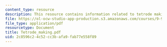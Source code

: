 ```yaml
---
content_type: resource
description: This resource contains information related to tetrode making.
file: https://ol-ocw-studio-app-production.s3.amazonaws.com/courses/9-96-experimental-methods-of-adjustable-tetrode-array-neurophysiology-january-iap-2001/2c8596c24c52cc3bafa9fab77e558f89_Tetrode_making.pdf
file_type: application/pdf
resourcetype: Document
title: Tetrode_making.pdf
uid: 2c8596c2-4c52-cc3b-afa9-fab77e558f89
---
```

